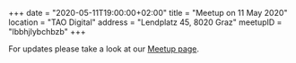 +++
date = "2020-05-11T19:00:00+02:00"
title = "Meetup on 11 May 2020"
location = "TAO Digital"
address = "Lendplatz 45, 8020 Graz"
meetupID = "lbbhjlybchbzb"
+++

For updates please take a look at our
[Meetup page](https://www.meetup.com/Graz-Open-Source-Meetup/events/lbbhjlybchbzb/).

